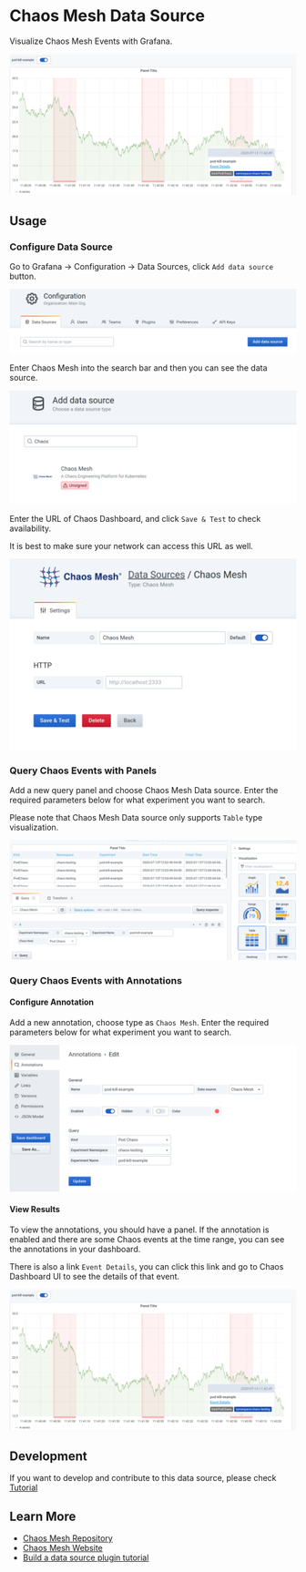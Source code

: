 # Chaos Mesh Data Source

Visualize Chaos Mesh Events with Grafana.

![screenshot](https://raw.githubusercontent.com/chaos-mesh/chaos-mesh-datasource/master/docs/assets/example.png)

## Usage

### Configure Data Source

Go to Grafana -> Configuration -> Data Sources, click `Add data source` button.

![add-data-source](https://raw.githubusercontent.com/chaos-mesh/chaos-mesh-datasource/master/docs/assets/add-datasource.png)

Enter Chaos Mesh into the search bar and then you can see the data source.

![find data source](https://raw.githubusercontent.com/chaos-mesh/chaos-mesh-datasource/master/docs/assets/find-data-source.png)

Enter the URL of Chaos Dashboard, and click `Save & Test` to check availability.

It is best to make sure your network can access this URL as well.

![configure data source](https://raw.githubusercontent.com/chaos-mesh/chaos-mesh-datasource/master/docs/assets/configure-datasource.png)

### Query Chaos Events with Panels

Add a new query panel and choose Chaos Mesh Data source. Enter the required parameters below for what experiment you want to search.

Please note that Chaos Mesh Data source only supports `Table` type visualization.

![panel query](https://raw.githubusercontent.com/chaos-mesh/chaos-mesh-datasource/master/docs/assets/new-panel.png)

### Query Chaos Events with Annotations

#### Configure Annotation

Add a new annotation, choose type as `Chaos Mesh`. Enter the required parameters below for what experiment you want to search.

![configure annotation](https://raw.githubusercontent.com/chaos-mesh/chaos-mesh-datasource/master/docs/assets/configure-annotation.png)

#### View Results

To view the annotations, you should have a panel. If the annotation is enabled and there are some Chaos events at the time range, you can see the annotations in your dashboard.

There is also a link `Event Details`, you can click this link and go to Chaos Dashboard UI to see the details of that event.

![example](https://raw.githubusercontent.com/chaos-mesh/chaos-mesh-datasource/master/docs/assets/example.png)

## Development

If you want to develop and contribute to this data source, please check [Tutorial](https://github.com/chaos-mesh/chaos-mesh-datasource/blob/master/docs/dev.md)

## Learn More
- [Chaos Mesh Repository](https://github.com/pingcap/chaos-mesh)
- [Chaos Mesh Website](https://chaos-mesh.org/)
- [Build a data source plugin tutorial](https://grafana.com/tutorials/build-a-data-source-plugin)
